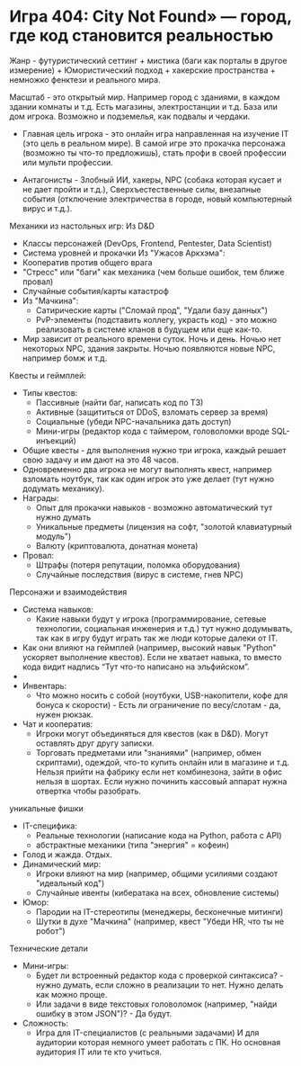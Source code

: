 # Игра 404: City Not Found» — город, где код становится реальностью


Жанр - футуристический сеттинг + мистика (баги как порталы в другое измерение) + Юмористический подход + хакерские пространства + немножко фенктези и реального мира.

Масштаб - это открытый мир. Например город с зданиями, в каждом здании комнаты и т.д. Есть магазины, электростанции и т.д. База или дом игрока. Возможно и подземелья, как подвалы и чердаки. 


- Главная цель игрока - это онлайн игра направленная на изучение IT (это цель в реальном мире). В самой игре это прокачка персонажа (возможно ты что-то предложишь), стать профи в своей профессии или мульти профессии.

- Антагонисты - Злобный ИИ, хакеры, NPC (собака которая кусает и не дает пройти и т.д.), Сверхъестественные силы, внезапные события (отключение электричества  в городе, новый компьютерный вирус и т.д.).

Механики из настольных игр:
Из D&D
  - Классы персонажей (DevOps, Frontend, Pentester, Data Scientist)  
  - Система уровней и прокачки
Из "Ужасов Аркхэма":
  - Кооператив против общего врага
  - "Стресс" или "баги" как механика (чем больше ошибок, тем ближе провал)
  - Случайные события/карты катастроф
- Из "Мачкина":
  - Сатирические карты ("Сломай прод", "Удали базу данных")
  - PvP-элементы (подставить коллегу, украсть код) - это можно реализовать в системе кланов в будущем или еще как-то.
- Мир зависит от реального времени суток. Ночь и день. Ночью нет некоторых NPC, здания закрыты. Ночью появляются новые NPC, например бомж и т.д.


Квесты и геймплей:
- Типы квестов:
  - Пассивные (найти баг, написать код по ТЗ)
  - Активные (защититься от DDoS, взломать сервер за время)
  - Социальные (убеди NPC-начальника дать доступ)
  - Мини-игры (редактор кода с таймером, головоломки вроде SQL-инъекций)
- Общие квесты - для выполнения нужно три игрока, каждый решает свою задачу и им дают на это 48 часов.
- Одновременно два игрока не могут выполнять квест, например взломать ноутбук, так как один игрок это уже делает (тут нужно додумать механику).
- Награды:
  - Опыт для прокачки навыков - возможно автоматический тут нужно думать
  - Уникальные предметы (лицензия на софт, "золотой клавиатурный модуль")
  - Валюту (криптовалюта, донатная монета)
- Провал:
  - Штрафы (потеря репутации, поломка оборудования)
  - Случайные последствия (вирус в системе, гнев NPC)

Персонажи и взаимодействия
- Система навыков:
  - Какие навыки будут у игрока (программирование, сетевые технологии, социальная инженерия и т.д.) тут нужно додумывать, так как в игру будут играть так же люди которые далеки от IT.
- Как они влияют на геймплей (например, высокий навык "Python" ускоряет выполнение квестов). Если не хватает навыка, то вместо кода видит надпись “Тут что-то написано на эльфийском”. 
-
- Инвентарь:
  - Что можно носить с собой (ноутбуки, USB-накопители, кофе для бонуса к скорости)  - Есть ли ограничение по весу/слотам - да, нужен рюкзак.
- Чат и кооператив:
  - Игроки могут объединяться для квестов (как в D&D). Могут оставлять друг другу записки.
  - Торговать предметами или "знаниями" (например, обмен скриптами), одеждой, что-то купить онлайн или в магазине и т.д. Нельзя прийти на фабрику если нет комбинезона, зайти в офис нельзя в шортах. Если нужно починить кассовый аппарат нужна отвертка чтобы разобрать. 

уникальные фишки
- IT-специфика:
  - Реальные технологии (написание кода на Python, работа с API)
  - абстрактные механики (типа "энергия" = кофеин)
- Голод и жажда. Отдых.
- Динамический мир:
  - Игроки влияют на мир (например, общими усилиями создают "идеальный код")
  - Случайные ивенты (кибератака на всех, обновление системы)
- Юмор:
  - Пародии на IT-стереотипы (менеджеры, бесконечные митинги)
  - Шутки в духе "Мачкина" (например, квест "Убеди HR, что ты не робот")

Технические детали
- Мини-игры:
  - Будет ли встроенный редактор кода с проверкой синтаксиса? - нужно думать, если сложно в реализации то нет. Нужно делать как можно проще. 
  - Или задачи в виде текстовых головоломок (например, "найди ошибку в этом JSON")? - Да будут.
- Сложность:
  - Игра для IT-специалистов (с реальными задачами)
И для аудитории которая немного умеет работать с ПК. Но основная аудитория IT или те кто учиться.
